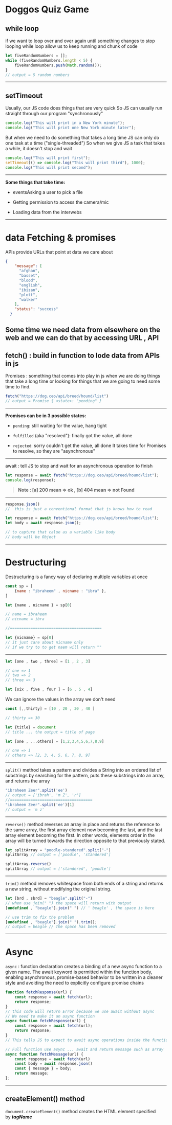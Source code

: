 # Doggos Quiz Game
## while loop
if we want to loop over and over again until something changes to stop looping
while loop allow us to keep running and chunk of code
```javascript
let fiveRandomNumbers = [];
while (fiveRandomNumbers.length < 5) {
    fiveRandomNumbers.push(Math.random());
}
// output = 5 random numbers

```
---
## setTimeout
Usually, our JS code does things that are very quick So JS can usually run straight through our program "synchronously"
```javascript
console.log("This will print in a New York minute");
console.log("This will print one New York minute later");
```
But when we need to do something that takes a long time JS can only do one task at a time ("single-threaded") So when we give JS a task that takes a while, it doesn't stop and wait
```javascript
console.log("This will print first");
setTimeout(() => console.log("This will print third"), 1000);
console.log("This will print second");
```
---
**Some things that take time:**
- eventsAsking a user to pick a file

- Getting permission to access the camera/mic

- Loading data from the interwebs

---

# data Fetching & promises
APIs provide URLs that point at data we care about
```json
{
    "message": [
      "afghan",
      "basset",
      "blood",
      "english",
      "ibizan",
      "plott",
      "walker"
    ],
    "status": "success"
  }
```
Some time we need data from elsewhere on the web and we can do that by accessing URL , API
---
fetch() : build in function to lode data from APIs in js
---
Promises : something that comes into play in js when we are doing things that take a long time or looking for things that we are going to need some time to find.

```javascript
fetch("https://dog.ceo/api/breed/hound/list")
// output = Promise { <state>: "pending" }
```
---
**Promises can be in 3 possible states:**

- `pending`: still waiting for the value, hang tight

- `fulfilled` (aka "resolved"): finally got the value, all done

- `rejected`: sorry couldn't get the value, all done It takes time for Promises to resolve, so they are  "asynchronous"

---

await : tell JS to stop and wait for an asynchronous operation to finish

```javascript
let response = await fetch("https://dog.ceo/api/breed/hound/list");
console.log(response);
```
>**Note : [a] 200 mean => ok , [b] 404 mean => not Found**
---
```javascript
response.json()
//  this is just a conventional format that js knows how to read
```

```javascript
let response = await fetch("https://dog.ceo/api/breed/hound/list");
let body = await response.json();

// to capture that calue as a variable like body
// body will be Object 
```
---
# Destructuring
Destructuring is a fancy way of declaring multiple variables at once
```javascript
const sp = [
    {name : "ibraheem" , nicname : "ibra" },
]

let {name , nicname } = sp[0]

// name = ibraheem
// nicname = ibra

//========================================

let {nicname} = sp[0]
// it just care about nicname only
// if we try to to get naem will return ""
```
---
```javascript
let [one , two , three] = [1 , 2 , 3]

// one => 1 
// two => 2 
// three => 3

let [six , five , four ] = [6 , 5 , 4]
```
We can ignore the values in the array we don't need 
```javascript
const [,,thirty] = [10 , 20 , 30 , 40 ]

// thirty => 30

let {title} = document
// title ... the output = title of page 

let [one , ...others] = [1,2,3,4,5,6,7,8,9]

// one => 1 
// others => [2, 3, 4, 5, 6, 7, 8, 9]
```
---
`split()` method takes a pattern and divides a String into an ordered list of substrings by searching for the pattern, puts these substrings into an array, and returns the array

```javascript
"ibraheem Zeer".split('ee')
// output = ['ibrah', 'm Z', 'r']
//====================================
"ibraheem Zeer".split('ee')[1]
// output = 'm z'
```
---
`reverse()` method reverses an array in place and returns the reference to the same array, the first array element now becoming the last, and the last array element becoming the first. In other words, elements order in the array will be turned towards the direction opposite to that previously stated.

```javascript
let splitArray = "poodle-standered".split("-")
splitArray // output = ['poodle', 'standered']

splitArray.reverse()
splitArray // output = ['standered', 'poodle']
```
---
`trim()` method removes whitespace from both ends of a string and returns a new string, without modifying the original string.
```javascript
let [brd , sbrd] = "beagle".split("-")
// when use join(" ") the space will return with output
[undefined , "beagle"].join(" ") // ' beagle' , the space is here

// use trim to fix the problem
[undefined , "beagle"].join(" ").trim();
// output = beagle // The space has been removed
```
---
# Async
`async` : function declaration creates a binding of a new async function to a given name. The await keyword is permitted within the function body, enabling asynchronous, promise-based behavior to be written in a cleaner style and avoiding the need to explicitly configure promise chains
```javascript
function fetchResponse(url) {
    const response = await fetch(url);
    return response;
}
// this code will return Error because we use await without async
// We need to make it an async function
async function fetchResponse(url) {
    const response = await fetch(url);
    return response;
}
// This tells JS to expect to await async operations inside the function
```

```javascript
// Full function use async ... await and return message such as array 
async function fetchMessage(url) {
    const response = await fetch(url)
    const body = await response.json()
    const { message } = body;
    return message;
};
```
---
## createElement() method
`document.createElement()` method creates the HTML element specified by __*tagName*__












